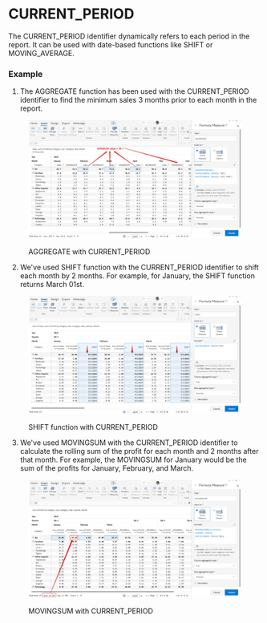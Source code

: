 # CURRENT\_PERIOD

The CURRENT\_PERIOD identifier dynamically refers to each period in the report. It can be used with date-based functions like SHIFT or MOVING\_AVERAGE.

### Example <a href="#example" id="example"></a>

1. The AGGREGATE function has been used with the CURRENT\_PERIOD identifier to find the minimum sales 3 months prior to each month in the report.

<figure><img src="../../.gitbook/assets/image (1).png" alt=""><figcaption><p>AGGREGATE with CURRENT_PERIOD</p></figcaption></figure>

2. We've used SHIFT function with the CURRENT\_PERIOD identifier to shift each month by 2 months. For example, for January, the SHIFT function returns March 01st.

<figure><img src="../../.gitbook/assets/image (1373).png" alt=""><figcaption><p>SHIFT function with CURRENT_PERIOD</p></figcaption></figure>

3. We've used MOVINGSUM with the CURRENT\_PERIOD identifier to calculate the rolling sum of the profit for each month and 2 months after that month. For example, the MOVINGSUM for January would be the sum of the profits for January, February, and March.

<figure><img src="../../.gitbook/assets/image (1) (1).png" alt=""><figcaption><p>MOVINGSUM with CURRENT_PERIOD</p></figcaption></figure>
